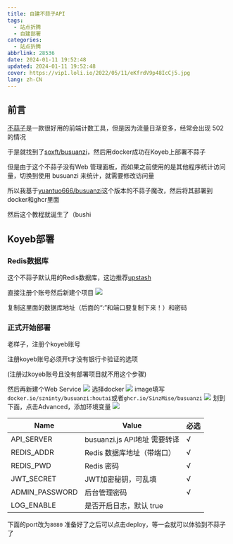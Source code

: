 ```yaml
---
title: 自建不蒜子API
tags:
  - 站点折腾
  - 自建部署
categories:
  - 站点折腾
abbrlink: 28536
date: 2024-01-11 19:52:48
updated: 2024-01-11 19:52:48
cover: https://vip1.loli.io/2022/05/11/eKfrdV9p48IcCj5.jpg
lang: zh-CN
---
```

## 前言
[不蒜子](https://busuanzi.ibruce.info/)是一款很好用的前端计数工具，但是因为流量日渐变多，经常会出现 502 的情况

于是就找到了[soxft/busuanzi](https://github.com/soxft/busuanzi)，然后用docker成功在Koyeb上部署不蒜子

但是由于这个不蒜子没有Web 管理面板，而如果之前使用的是其他程序统计访问量，切换到使用 busuanzi 来统计，就需要修改访问量

所以我基于[yuantuo666/busuanzi](https://github.com/yuantuo666/busuanzi)这个版本的不蒜子魔改，然后将其部署到docker和ghcr里面

然后这个教程就诞生了（bushi

## Koyeb部署
### Redis数据库
这个不蒜子默认用的Redis数据库，这边推荐[upstash](https://upstash.com/)

直接注册个账号然后新建个项目
![](https://jsd.cdn.sinzmise.top/gh/SinzMise/MYPictures@master/msedge_NKCiPPkXqL.png)

复制这里面的数据库地址（后面的“:”和端口要复制下来！）和密码

### 正式开始部署
老样子，注册个koyeb账号

注册koyeb账号必须开t才没有银行卡验证的选项

(注册过koyeb账号且没有部署项目就不用这个步骤)

然后再新建个Web Service
![](https://jsd.cdn.sinzmise.top/gh/SinzMise/MYPictures@master/msedge_Kd4LmCDhpM.png)
选择docker
![](https://jsd.cdn.sinzmise.top/gh/SinzMise/MYPictures@master/msedge_rAnK6dlRB5.png)
image填写`docker.io/szninty/busuanzi:houtai`或者`ghcr.io/SinzMise/busuanzi`
![](https://jsd.cdn.sinzmise.top/gh/SinzMise/MYPictures@master/msedge_TZkQypDvYW.png)
划到下面，点击Advanced，添加环境变量
![](https://jsd.cdn.sinzmise.top/gh/SinzMise/MYPictures@master/msedge_rZ7fnbMSfz.png)

| Name      | Value |必选|
| ----------- | ----------- | ----------- |
|API_SERVER|busuanzi.js API地址 需要转译|√|
|REDIS_ADDR|Redis 数据库地址（带端口）|√|
|REDIS_PWD|Redis 密码|√|
|JWT_SECRET|JWT加密秘钥，可乱填|√|
|ADMIN_PASSWORD|后台管理密码|√|
|LOG_ENABLE|是否开启日志，默认 true||

下面的port改为`8080`
准备好了之后可以点击deploy，等一会就可以体验到不蒜子了